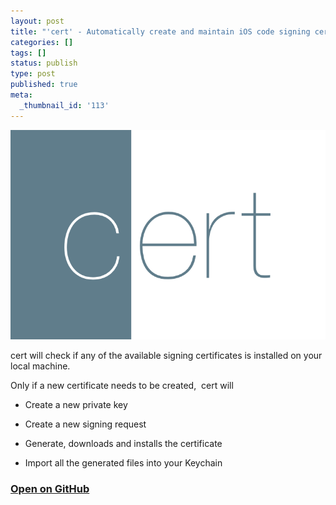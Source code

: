 ```yaml
---
layout: post
title: "'cert' - Automatically create and maintain iOS code signing certificates"
categories: []
tags: []
status: publish
type: post
published: true
meta:
  _thumbnail_id: '113'
---
```


[![](/squarespace_images/static_545299aae4b0e9514fe30c95_54529a29e4b025a90f45cc50_54e70945e4b0866feef03d29_1424427334250__img.png_)](https://github.com/KrauseFx/cert)
  


cert will check if any of the available signing certificates is installed on your local machine.

Only if a new certificate needs to be created, 
cert will

* Create a new private key


* Create a new signing request


* Generate, downloads and installs the certificate


* Import all the generated files into your Keychain

### [Open on GitHub](https://github.com/KrauseFx/cert)
